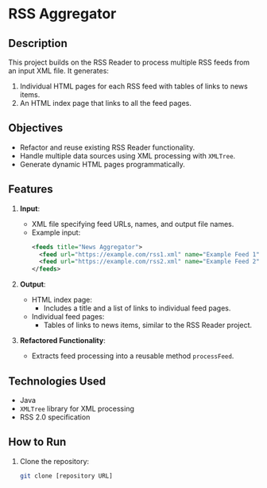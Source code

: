 # RSS Aggregator

## Description
This project builds on the RSS Reader to process multiple RSS feeds from an input XML file. It generates:
1. Individual HTML pages for each RSS feed with tables of links to news items.
2. An HTML index page that links to all the feed pages.

## Objectives
- Refactor and reuse existing RSS Reader functionality.
- Handle multiple data sources using XML processing with `XMLTree`.
- Generate dynamic HTML pages programmatically.

## Features
1. **Input**:
   - XML file specifying feed URLs, names, and output file names.
   - Example input:
     ```xml
     <feeds title="News Aggregator">
       <feed url="https://example.com/rss1.xml" name="Example Feed 1" file="feed1.html" />
       <feed url="https://example.com/rss2.xml" name="Example Feed 2" file="feed2.html" />
     </feeds>
     ```

2. **Output**:
   - HTML index page:
     - Includes a title and a list of links to individual feed pages.
   - Individual feed pages:
     - Tables of links to news items, similar to the RSS Reader project.

3. **Refactored Functionality**:
   - Extracts feed processing into a reusable method `processFeed`.

## Technologies Used
- Java
- `XMLTree` library for XML processing
- RSS 2.0 specification

## How to Run
1. Clone the repository:
   ```bash
   git clone [repository URL]
